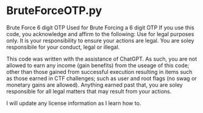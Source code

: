 # BruteForceOTP.py
Brute Force 6 digit OTP 
Used for Brute Forcing a 6 digit OTP
If you use this code, you acknowledge and affirm to the following: 
                    Use for legal purposes only.
                    It is your responsibility to ensure your actions are legal.
                    You are soley responsibile for your conduct, legal or illegal.


This code was written with the assistance of ChatGPT. As such, you are not allowed to earn any income (gain benefits) from the useage of this code; other than those gained from successful execution resulting in items such as those earned in CTF challenges; such as user and root flags (no swag or monetary gains are allowed). Anything earned past that, you are soley responsible for all legal matters that may result from your actions.

I will update any license information as I learn how to.
